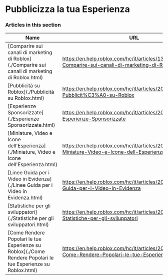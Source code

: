 # Pubblicizza la tua Esperienza  
### Articles in this section
Name|URL
-|-
[Comparire sui canali di marketing di Roblox](./Comparire sui canali di marketing di Roblox.html) |https://en.help.roblox.com/hc/it/articles/13265567553812-Comparire-sui-canali-di-marketing-di-Roblox
[Pubblicità su Roblox](./Pubblicità su Roblox.html) |https://en.help.roblox.com/hc/it/articles/203313840-Pubblicit%C3%A0-su-Roblox
[Esperienze Sponsorizzate](./Esperienze Sponsorizzate.html) |https://en.help.roblox.com/hc/it/articles/206455923-Esperienze-Sponsorizzate
[Miniature, Video e Icone dell'Esperienza](./Miniature, Video e Icone dell'Esperienza.html) |https://en.help.roblox.com/hc/it/articles/203314060-Miniature-Video-e-Icone-dell-Esperienza
[Linee Guida per i Video in Evidenza](./Linee Guida per i Video in Evidenza.html) |https://en.help.roblox.com/hc/it/articles/203312520-Linee-Guida-per-i-Video-in-Evidenza
[Statistiche per gli sviluppatori](./Statistiche per gli sviluppatori.html) |https://en.help.roblox.com/hc/it/articles/203314110-Statistiche-per-gli-sviluppatori
[Come Rendere Popolari le tue Esperienze su Roblox](./Come Rendere Popolari le tue Esperienze su Roblox.html) |https://en.help.roblox.com/hc/it/articles/203313420-Come-Rendere-Popolari-le-tue-Esperienze-su-Roblox
